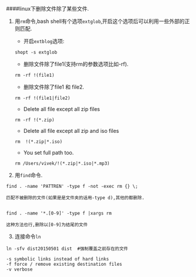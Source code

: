####linux下删除文件除了某些文件.

1. 用`rm`命令,bash shell有个选项`extglob`,开启这个选项后可以利用一些外部的正则匹配.

	* 开启`extblog`选项:

	`shopt -s extglob`

	* 删除文件除了file1(支持rm的参数选项比如-rf).

	`rm -rf !(file1)`

	* 删除文件除了file1 和 file2.

	`rm -rf !(file1|file2)`

	* Delete all file except all zip files

	`rm -rf !(*.zip)`

	* Delete all file except all zip and iso files

	`rm  !(*.zip|*.iso)`

	* You set full path too.

	`rm /Users/vivek/!(*.zip|*.iso|*.mp3)`

2. 用`find`命令.

```
find . -name 'PATTREN' -type f -not -exec rm {} \;

匹配不被删除的文件(如果是是文件夹的话用-type d),其他的都删除.


find . -name '*.[0-9]' -type f |xargs rm

这种方法也行,删除以[0-9]为结尾的文件
```

3. 连接命令`ln`

```
ln -sfv dist20150501 dist  #强制覆盖之前存在的文件

-s symbolic links instead of hard links
-f force / remove existing destination files
-v verbose
```
